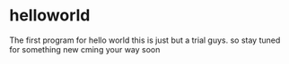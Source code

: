 # helloworld
The first program for hello world
this is just but a trial guys. so stay tuned for something new cming your way soon

